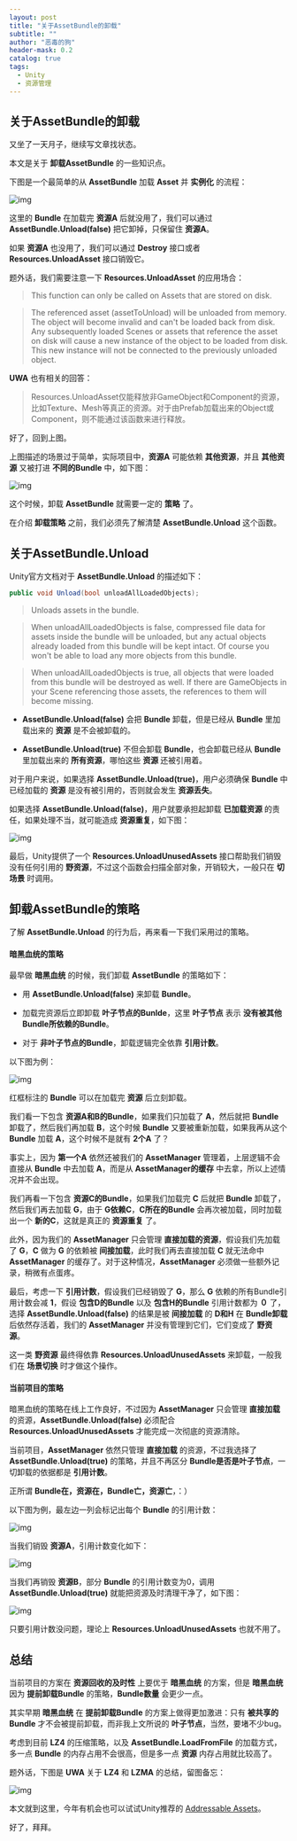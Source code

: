 ```yaml
---
layout: post
title: "关于AssetBundle的卸载"
subtitle: ""
author: "恶毒的狗"
header-mask: 0.2
catalog: true
tags:
  - Unity
  - 资源管理
---
```


## 关于AssetBundle的卸载

又坐了一天月子，继续写文章找状态。

本文是关于 **卸载AssetBundle** 的一些知识点。

下图是一个最简单的从 **AssetBundle** 加载 **Asset** 并 **实例化** 的流程：

![img](/img/unload-resources/screenshot1.png)

这里的 **Bundle** 在加载完 **资源A** 后就没用了，我们可以通过 **AssetBundle.Unload(false)** 把它卸掉，只保留住 **资源A**。

如果 **资源A** 也没用了，我们可以通过 **Destroy** 接口或者 **Resources.UnloadAsset** 接口销毁它。

题外话，我们需要注意一下 **Resources.UnloadAsset** 的应用场合：

> This function can only be called on Assets that are stored on disk.

> The referenced asset (assetToUnload) will be unloaded from memory. The object will become invalid and can't be loaded back from disk. Any subsequently loaded Scenes or assets that reference the asset on disk will cause a new instance of the object to be loaded from disk. This new instance will not be connected to the previously unloaded object.

**UWA** 也有相关的回答：

> Resources.UnloadAsset仅能释放非GameObject和Component的资源，比如Texture、Mesh等真正的资源。对于由Prefab加载出来的Object或Component，则不能通过该函数来进行释放。

好了，回到上图。

上图描述的场景过于简单，实际项目中，**资源A** 可能依赖 **其他资源**，并且 **其他资源** 又被打进 **不同的Bundle** 中，如下图：

![img](/img/unload-resources/screenshot2.png)

这个时候，卸载 **AssetBundle** 就需要一定的 **策略** 了。

在介绍 **卸载策略** 之前，我们必须先了解清楚 **AssetBundle.Unload** 这个函数。 

## 关于AssetBundle.Unload

Unity官方文档对于 **AssetBundle.Unload** 的描述如下：

```csharp
public void Unload(bool unloadAllLoadedObjects);
```

> Unloads assets in the bundle.

> When unloadAllLoadedObjects is false, compressed file data for assets inside the bundle will be unloaded, but any actual objects already loaded from this bundle will be kept intact. Of course you won't be able to load any more objects from this bundle.

> When unloadAllLoadedObjects is true, all objects that were loaded from this bundle will be destroyed as well. If there are GameObjects in your Scene referencing those assets, the references to them will become missing.

+ **AssetBundle.Unload(false)** 会把 **Bundle** 卸载，但是已经从 **Bundle** 里加载出来的 **资源** 是不会被卸载的。

+ **AssetBundle.Unload(true)** 不但会卸载 **Bundle**，也会卸载已经从 **Bundle** 里加载出来的 **所有资源**，哪怕这些 **资源** 还被引用着。

对于用户来说，如果选择 **AssetBundle.Unload(true)**，用户必须确保 **Bundle** 中已经加载的 **资源** 是没有被引用的，否则就会发生 **资源丢失**。

如果选择 **AssetBundle.Unload(false)**，用户就要承担起卸载 **已加载资源** 的责任，如果处理不当，就可能造成 **资源重复**，如下图：

![img](/img/unload-resources/screenshot3.png)

最后，Unity提供了一个 **Resources.UnloadUnusedAssets** 接口帮助我们销毁没有任何引用的 **野资源**，不过这个函数会扫描全部对象，开销较大，一般只在 **切场景** 时调用。

## 卸载AssetBundle的策略

了解 **AssetBundle.Unload** 的行为后，再来看一下我们采用过的策略。

#### 暗黑血统的策略

最早做 **暗黑血统** 的时候，我们卸载 **AssetBundle** 的策略如下：

+ 用 **AssetBundle.Unload(false)** 来卸载 **Bundle**。

+ 加载完资源后立即卸载 **叶子节点的Bunlde**，这里 **叶子节点** 表示 **没有被其他Bundle所依赖的Bundle**。

+ 对于 **非叶子节点的Bundle**，卸载逻辑完全依靠 **引用计数**。

以下图为例：

![img](/img/unload-resources/screenshot4.png)

红框标注的 **Bundle** 可以在加载完 **资源** 后立刻卸载。

我们看一下包含 **资源A和B的Bundle**，如果我们只加载了 **A**，然后就把 **Bundle** 卸载了，然后我们再加载 **B**，这个时候 **Bundle** 又要被重新加载，如果我再从这个 **Bundle** 加载 **A**，这个时候不是就有 **2个A** 了？

事实上，因为 **第一个A** 依然还被我们的 **AssetManager** 管理着，上层逻辑不会直接从 **Bundle** 中去加载 **A**，而是从 **AssetManager的缓存** 中去拿，所以上述情况并不会出现。

我们再看一下包含 **资源C的Bundle**，如果我们加载完 **C** 后就把 **Bundle** 卸载了，然后我们再去加载 **G**，由于 **G依赖C**，**C所在的Bundle** 会再次被加载，同时加载出一个 **新的C**，这就是真正的 **资源重复** 了。

此外，因为我们的 **AssetManager** 只会管理 **直接加载的资源**，假设我们先加载了 **G**，**C** 做为 **G** 的依赖被 **间接加载**，此时我们再去直接加载 **C** 就无法命中 **AssetManager** 的缓存了。对于这种情况，**AssetManager** 必须做一些额外记录，稍微有点蛋疼。

最后，考虑一下 **引用计数**，假设我们已经销毁了 **G**，那么 **G** 依赖的所有Bundle引用计数会减 **1**，假设 **包含D的Bundle** 以及 **包含H的Bundle** 引用计数都为 **０** 了，选择 **AssetBundle.Unload(false)** 的结果是被 **间接加载** 的 **D和H** 在 **Bundle卸载** 后依然存活着，我们的 **AssetManager** 并没有管理到它们，它们变成了 **野资源**。

这一类 **野资源** 最终得依靠 **Resources.UnloadUnusedAssets** 来卸载，一般我们在 **场景切换** 时才做这个操作。

#### 当前项目的策略

暗黑血统的策略在线上工作良好，不过因为 **AssetManager** 只会管理 **直接加载** 的资源，**AssetBundle.Unload(false)** 必须配合 **Resources.UnloadUnusedAssets** 才能完成一次彻底的资源清除。

当前项目，**AssetManager** 依然只管理 **直接加载** 的资源，不过我选择了 **AssetBundle.Unload(true)** 的策略，并且不再区分 **Bundle是否是叶子节点**，一切卸载的依据都是 **引用计数**。

正所谓 **Bundle在，资源在，Bundle亡，资源亡**，：）

以下图为例，最左边一列会标记出每个 **Bundle** 的引用计数：

![img](/img/unload-resources/screenshot5.png)

当我们销毁 **资源A**，引用计数变化如下：

![img](/img/unload-resources/screenshot6.png)

当我们再销毁 **资源B**，部分 **Bundle** 的引用计数变为0，调用 **AssetBundle.Unload(true)** 就能把资源及时清理干净了，如下图：

![img](/img/unload-resources/screenshot7.png)

只要引用计数没问题，理论上 **Resources.UnloadUnusedAssets** 也就不用了。

## 总结

当前项目的方案在 **资源回收的及时性** 上要优于 **暗黑血统** 的方案，但是 **暗黑血统** 因为 **提前卸载Bundle** 的策略，**Bundle数量** 会更少一点。

其实早期 **暗黑血统** 在 **提前卸载Bundle** 的方案上做得更加激进：只有 **被共享的Bundle** 才不会被提前卸载，而非我上文所说的 **叶子节点**，当然，要堵不少bug。

考虑到目前 **LZ4** 的压缩策略，以及 **AssetBundle.LoadFromFile** 的加载方式，多一点 **Bundle** 的内存占用不会很高，但是多一点 **资源** 内存占用就比较高了。

题外话，下图是 **UWA** 关于 **LZ4** 和 **LZMA** 的总结，留图备忘：

![img](/img/unload-resources/screenshot8.png)

本文就到这里，今年有机会也可以试试Unity推荐的 [Addressable Assets](https://docs.unity3d.com/Packages/com.unity.addressables@1.6/manual/index.html)。

好了，拜拜。






























































































































